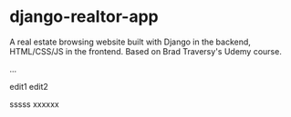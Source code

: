 # django-realtor-app

A real estate browsing website built with Django in the backend, HTML/CSS/JS in the frontend. Based on Brad Traversy's Udemy course.

...


edit1
edit2

sssss
xxxxxx
